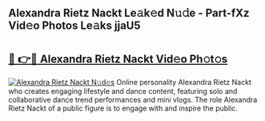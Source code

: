 ## Alexandra Rietz Nackt Le𝚊k𝚎d N𝚞𝚍e - Part-fXz Vid𝚎o Photos Le𝚊ks jjaU5

# <h2><a href="http://fb79b7x.evod.top/?m=Alexandra+Rietz+Nackt">🔗 👉🔴 Alexandra Rietz Nackt Vid𝚎o Ph𝚘t𝚘s</a></h2>

[![Alexandra Rietz Nackt N𝚞d𝚎s](https://i.imgur.com/8V9OHl7.gif)](http://fb79b7x.evod.top/?m=Alexandra+Rietz+Nackt)
Online personality Alexandra Rietz Nackt who creates engaging lifestyle and dance content, featuring solo and collaborative dance trend performances and mini vlogs. The role Alexandra Rietz Nackt of a public figure is to engage with and inspire the public. 
